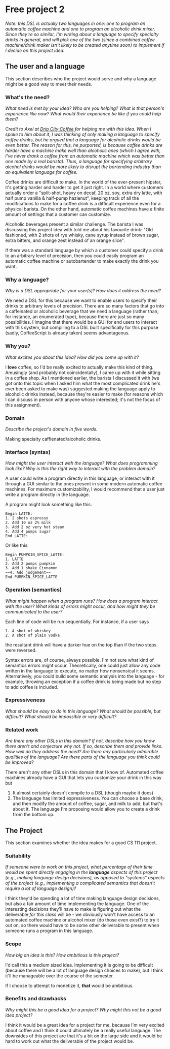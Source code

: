 # Free project 2

_Note: this DSL is actually two languages in one: one to program an automatic coffee machine and one to program an alcoholic drink mixer. Since they're so similar, I'm writing about a language to specify specialty drinks in general, and will pick one of the two (since a combined coffee machine/drink maker isn't likely to be created anytime soon) to implement if I decide on this project idea._

## The user and a language
This section describes who the project would serve and why a language might be a
good way to meet their needs.


### What's the need?
_What need is met by your idea? Who are you helping? What is that person's
experience like now? What would their experience be like if you could help 
them?_

_Credit to Axel at [Drip City Coffee](http://dripcitycoffee.com/) for helping me with this idea. When I spoke to him about it, I was thinking of only making a language to specify coffee drinks, but he argued that a language for alcoholic drinks would be even better. The reason for this, he purported, is because coffee drinks are harder have a machine make well than alcoholic ones (which I agree with, I've never drank a coffee from an automatic machine which was better than one made by a real barista). Thus, a language for specifying arbitrary alcohol drinks would be more likely to disrupt the bartending industry than an equivalent language for coffee._

Coffee drinks are difficult to make. In the world of the ever-present hipster, it's getting harder and harder to get it just right. In a world where customers actually order a "split-shot, heavy on decaf, 20 oz, soy, extra dry latte, with half pump vanilla & half-pump hazlenut", keeping track of all the modifications to make for a coffee drink is a difficult experience even for a physical barista. On the other hand, automatic coffee machines have a finite amount of settings that a customer can customize. 

Alcoholic beverages present a similar challenge. The barista I was discussing this project idea with told me about his favourite drink: "Old fashioned, with 2 shots of rye whisky, cane syrup instead of brown sugar, extra bitters, and orange zest instead of an orange slice". 

If there was a standard language by which a customer could specify a drink to an arbitrary level of precision, then you could easily program an automatic coffee machine or autobartender to make exactly the drink you want. 

### Why a language?
_Why is a DSL appropriate for your user(s)? How does it address the need?_

We need a DSL for this because we want to enable users to specify their drinks to arbitrary levels of precision. There are so many factors that go into a caffeinated or alcoholic beverage that we need a language (rather than, for instance, an enumerated type), because there are just so many possibilities. I imagine that there would be a GUI for end users to interact with this system, but compiling to a DSL built specifically for this purpose (sadly, CoffeeScript is already taken) seems advantageous. 

### Why you?
_What excites you about this idea? How did you come up with it?_

I **love** coffee, so I'd be really excited to actually make this kind of thing. Amusingly (and probably not coincidentally), I came up with it while sitting in a coffee shop. As I mentioned earlier, the barista I discussed it with (we got onto this topic when I asked him what the most complicated drink he's ever been asked to make was) suggested making the language apply to alcoholic drinks instead, because they're easier to make (for reasons which I can discuss in person with anyone whose interested; it's not the focus of this assignment).


### Domain
_Describe the project's domain in five words._

Making specialty caffienated/alcoholic drinks.

### Interface (syntax)
_How might the user interact with the language? What does programming look 
like? Why is this the right way to interact with the problem domain?_ 

A user could write a program directly in this language, or interact with it through a GUI similar to the ones present in some modern automatic coffee machines. For maximum customizability, I would recommend that a user just write a program directly in the language.

A program might look something like this:
```
Begin LATTE:
1. 2 shots espresso
2. Add 10 oz 2% milk
3. Add 2 oz very hot steam
4. Add 4 pumps sugar
End LATTE:
```

Or like this:

```
Begin PUMPKIN_SPICE_LATTE:
1. LATTE
2. Add 2 pumps pumpkin
3. Add 1 shake Cinnamon
~~4. Add judgement~~
End PUMPKIN_SPICE_LATTE
```

### Operation (semantics)
_What might happen when a program runs? How does a program interact with the
user? What kinds of errors might occur, and how might they be communicated to
the user?_

Each line of code will be run sequentially. For instance, if a user says
```
1. A shot of whiskey
2. A shot of plain vodka
```
the resultant drink will have a darker hue on the top than if the two steps were reversed. 

Syntax errors are, of course, always possible. I'm not sure what kind of semantics errors might occur. Theoretically, one could just allow any code written in the language to execute, no matter how nonsensical it seems. Alternatively, you could build some semantic analysis into the language - for example, throwing an exception if a coffee drink is being made but no step to add coffee is included.

### Expressiveness
_What should be easy to do in this language? What should be possible, but
difficult? What should be impossible or very difficult?_


### Related work
_Are there any other DSLs in this domain? If not, describe how you know there
aren't and conjecture why not. If so, describe them and provide links. How well 
do they address the need? Are there any particularly admirable qualities of the
language? Are there parts of the language you think could be improved?_

There aren't any other DSLs in this domain that I know of. Automated coffee machines already have a GUI that lets you customize your drink in this way but
1. It almost certainly doesn't compile to a DSL (though maybe it does)
2. The language has limited expressiveness. You can choose a base drink, and then modify the amount of coffee, sugar, and milk to add, but that's about it. The language I'm proposing would allow you to create a drink from the bottom up. 


## The Project
This section examines whether the idea makes for a good CS 111 project.


### Suitability
_If someone were to work on this project, what percentage of their time would be
spent directly engaging in the **language** aspects of this project (e.g.,
making language design decisions), as opposed to "systems" aspects of the
project (e.g., implementing a complicated semantics that doesn't require a lot
of language design)?_

I think they'd be spending a lot of time making language design decisions, but also a fair amount of time implementing the language. One of the interesting decisions they'll have to make is figuring out what the deliverable _for this class_ will be - we obviously won't have access to an automated coffee machine or alcohol mixer (do those even exist?) to try it out on, so there would have to be some other deliverable to present when someone runs a program in this language.


### Scope
_How big an idea is this? How ambitious is this project?_

I'd call this a medium sized idea. Implementing it is going to be difficult (because there will be a lot of language design choices to make), but I think it'll be manageable over the course of the semester.

If I choose to attempt to monetize it, **that** would be ambitious. 


### Benefits and drawbacks
_Why might this be a good idea for a project? Why might this not be a good idea 
project?_

I think it would be a great idea for a project for me, because I'm very excited about coffee and I think it could ultimately be a really useful language. The downsides of this project are that it's a bit on the large side and it would be hard to work out what the deliverable of the project would be. 

